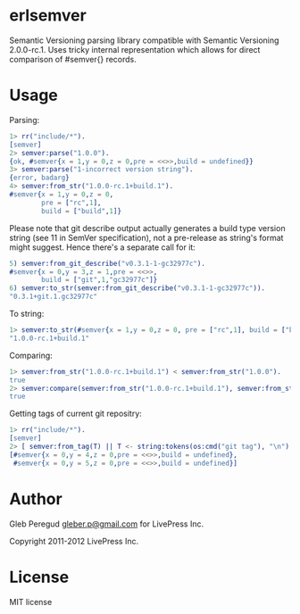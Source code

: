 erlsemver
=========

Semantic Versioning parsing library compatible with Semantic
Versioning 2.0.0-rc.1. Uses tricky internal representation which
allows for direct comparison of #semver{} records.

Usage
=====

Parsing:
```erlang
1> rr("include/*").
[semver]
2> semver:parse("1.0.0").
{ok, #semver{x = 1,y = 0,z = 0,pre = <<>>,build = undefined}}
3> semver:parse("1-incorrect version string").
{error, badarg}
4> semver:from_str("1.0.0-rc.1+build.1").
#semver{x = 1,y = 0,z = 0,
        pre = ["rc",1],
        build = ["build",1]}
```

Please note that git describe output actually generates a build type
version string (see 11 in SemVer specification), not a pre-release as
string's format might suggest. Hence there's a separate call for it:
```erlang
5) semver:from_git_describe("v0.3.1-1-gc32977c").
#semver{x = 0,y = 3,z = 1,pre = <<>>,
        build = ["git",1,"gc32977c"]}
6) semver:to_str(semver:from_git_describe("v0.3.1-1-gc32977c")).
"0.3.1+git.1.gc32977c"
```


To string:
```erlang
1> semver:to_str(#semver{x = 1,y = 0,z = 0, pre = ["rc",1], build = ["build",1]}).
"1.0.0-rc.1+build.1"
```

Comparing:
```erlang
1> semver:from_str("1.0.0-rc.1+build.1") < semver:from_str("1.0.0").
true
2> semver:compare(semver:from_str("1.0.0-rc.1+build.1"), semver:from_str("1.0.0")).
true
```

Getting tags of current git repositry:

```erlang
1> rr("include/*").
[semver]
2> [ semver:from_tag(T) || T <- string:tokens(os:cmd("git tag"), "\n") ].
[#semver{x = 0,y = 4,z = 0,pre = <<>>,build = undefined},
 #semver{x = 0,y = 5,z = 0,pre = <<>>,build = undefined}]
```

Author
======
Gleb Peregud <gleber.p@gmail.com> for LivePress Inc.

Copyright 2011-2012 LivePress Inc.

License
=======

MIT license
